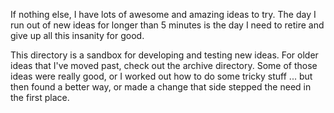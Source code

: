 If nothing else, I have lots of awesome and amazing ideas to try.  The day
I run out of new ideas for longer than 5 minutes is the day I need to retire
and give up all this insanity for good.

This directory is a sandbox for developing and testing new ideas.  For older
ideas that I've moved past, check out the archive directory.  Some of those
ideas were really good, or I worked out how to do some tricky stuff ... but
then found a better way, or made a change that side stepped the need in the
first place.
